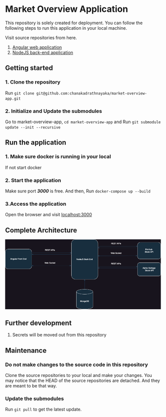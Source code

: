 # Market Overview Application

This repository is solely created for deployment. You can follow the following steps to 
run this application in your local machine.

Visit source repositories from here.
1. [Angular web application](https://github.com/chanakadrathnayaka/market-overview-web)
2. [NodeJS back-end application](https://github.com/chanakadrathnayaka/market-overview)

## Getting started
### 1. Clone the repository
Run `git clone git@github.com:chanakadrathnayaka/market-overview-app.git`

### 2. Initialize and Update the submodules
Go to market-overview-app, `cd market-overview-app` and
Run `git submodule update --init --recursive`

## Run the application
### 1. Make sure docker is running in your local
If not start docker

### 2. Start the application
Make sure port **_3000_** is free. And then, Run `docker-compose up --build`

### 3.Access the application
Open the browser and visit [localhost:3000](http://localhost:3000/)

## Complete Architecture
![MarketOverview.drawio.png](resources/MarketOverview.drawio.png)
## Further development
1. Secrets will be moved out from this repository

## Maintenance
### Do not make changes to the source code in this repository
Clone the source repositories to your local and make your changes. 
You may notice that the HEAD of the source repositories are detached. 
And they are meant to be that way.
### Update the submodules
Run `git pull` to get the latest update.

[//]: # (Maintainers: Run `git submodule update --remote` to keep the submodules up to date in this repository.)

